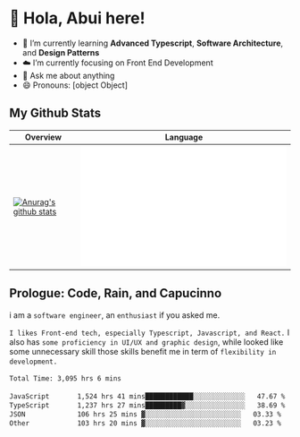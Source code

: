 # 👋 Hola, Abui here!

- 🌱 I’m currently learning **Advanced Typescript**, **Software Architecture**, and **Design Patterns**
- ☁️ I’m currently focusing on Front End Development
- 💬 Ask me about anything
- 😄 Pronouns: [object Object]

## My Github Stats

| Overview | Language |
| --- | --- |
|[![Anurag's github stats](https://github-readme-stats.vercel.app/api?username=abui-am&count_private=true)](https://github.com/anuraghazra/github-readme-stats)|![Language](https://raw.githubusercontent.com/abui-am/stats/c6455f656dfce7acd3951e5ec5b25d72af0b2ee3/generated/languages.svg)|

## Prologue: Code, Rain, and Capucinno
i am a `software engineer`, an `enthusiast` if you asked me. 

`I likes Front-end tech, especially Typescript, Javascript, and React.` I also has `some proficiency in UI/UX and graphic design`, while looked like some unnecessary skill those skills benefit me in term of `flexibility in development.`


<!--START_SECTION:waka-->

```text
Total Time: 3,095 hrs 6 mins

JavaScript       1,524 hrs 41 mins████████████░░░░░░░░░░░░░   47.67 %
TypeScript       1,237 hrs 27 mins█████████▓░░░░░░░░░░░░░░░   38.69 %
JSON             106 hrs 25 mins ▓░░░░░░░░░░░░░░░░░░░░░░░░   03.33 %
Other            103 hrs 20 mins ▓░░░░░░░░░░░░░░░░░░░░░░░░   03.23 %
```

<!--END_SECTION:waka-->
